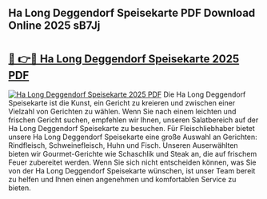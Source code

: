 ## Ha Long Deggendorf Speisekarte PDF Download Online 2025 sB7Jj

# <h2><a href="http://gc85xfh.nevu.top/?p=Ha+Long+Deggendorf+Speisekarte">🔗 👉🔴 Ha Long Deggendorf Speisekarte 2025 PDF</a></h2>

[![Ha Long Deggendorf Speisekarte 2025 PDF](https://i.imgur.com/dBaPXMq.png)](http://gc85xfh.nevu.top/?p=Ha+Long+Deggendorf+Speisekarte)
Die Ha Long Deggendorf Speisekarte ist die Kunst, ein Gericht zu kreieren und zwischen einer Vielzahl von Gerichten zu wählen. Wenn Sie nach einem leichten und frischen Gericht suchen, empfehlen wir Ihnen, unseren Salatbereich auf der Ha Long Deggendorf Speisekarte zu besuchen. Für Fleischliebhaber bietet unsere Ha Long Deggendorf Speisekarte eine große Auswahl an Gerichten: Rindfleisch, Schweinefleisch, Huhn und Fisch. Unseren Auserwählten bieten wir Gourmet-Gerichte wie Schaschlik und Steak an, die auf frischem Feuer zubereitet werden. Wenn Sie sich nicht entscheiden können, was Sie von der Ha Long Deggendorf Speisekarte wünschen, ist unser Team bereit zu helfen und Ihnen einen angenehmen und komfortablen Service zu bieten.
